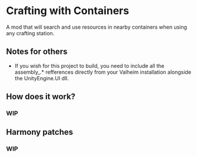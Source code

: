 ﻿# Crafting with Containers

A mod that will search and use resources in nearby containers when
using any crafting station. 

## Notes for others
- If you wish for this project to build, you need to include all the assembly_.* refferences directly from your Valheim installation alongside the UnityEngine.UI dll. 

## How does it work?

### WIP

## Harmony patches

### WIP
 